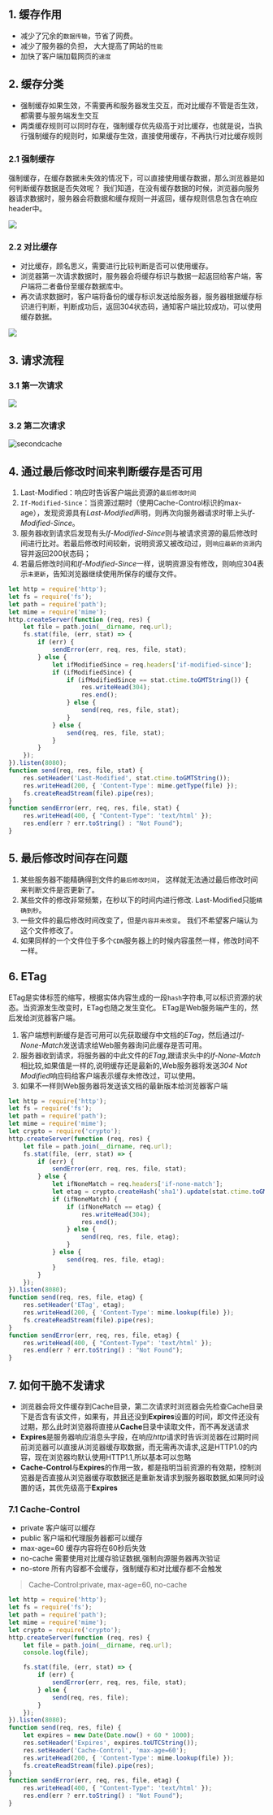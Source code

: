  ## 1\. 缓存作用 

* 减少了冗余的`数据传输`，节省了网费。
* 减少了服务器的负担， 大大提高了网站的`性能`
* 加快了客户端加载网页的`速度`

 ## 2\. 缓存分类 

* 强制缓存如果生效，不需要再和服务器发生交互，而对比缓存不管是否生效，都需要与服务端发生交互
* 两类缓存规则可以同时存在，强制缓存优先级高于对比缓存，也就是说，当执行强制缓存的规则时，如果缓存生效，直接使用缓存，不再执行对比缓存规则
 ### 2.1 强制缓存 
  强制缓存，在缓存数据未失效的情况下，可以直接使用缓存数据，那么浏览器是如何判断缓存数据是否失效呢？ 我们知道，在没有缓存数据的时候，浏览器向服务器请求数据时，服务器会将数据和缓存规则一并返回，缓存规则信息包含在响应header中。

![](http://img.zhufengpeixun.cn/cache2.png)

 ### 2.2 对比缓存 

* 对比缓存，顾名思义，需要进行比较判断是否可以使用缓存。
* 浏览器第一次请求数据时，服务器会将缓存标识与数据一起返回给客户端，客户端将二者备份至缓存数据库中。
* 再次请求数据时，客户端将备份的缓存标识发送给服务器，服务器根据缓存标识进行判断，判断成功后，返回304状态码，通知客户端比较成功，可以使用缓存数据。

![](http://img.zhufengpeixun.cn/cache4.png)

 ## 3\. 请求流程 

 ### 3.1 第一次请求 

![](http://img.zhufengpeixun.cn/cache6.png)

 ### 3.2 第二次请求 

![secondcache](https://img.zhufengpeixun.com/secondcache.png)

 ## 4\. 通过最后修改时间来判断缓存是否可用 

1. Last-Modified：响应时告诉客户端此资源的`最后修改时间`
2. `If-Modified-Since`：当资源过期时（使用Cache-Control标识的max-age），发现资源具有*Last-Modified*声明，则再次向服务器请求时带上头*If-Modified-Since*。
3. 服务器收到请求后发现有头*If-Modified-Since*则与被请求资源的最后修改时间进行比对。若最后修改时间较新，说明资源又被改动过，则`响应最新的资源`内容并返回200状态码；
4. 若最后修改时间和*If-Modified-Since*一样，说明资源没有修改，则响应304表示`未更新`，告知浏览器继续使用所保存的缓存文件。

```javascript
let http = require('http');
let fs = require('fs');
let path = require('path');
let mime = require('mime');
http.createServer(function (req, res) {
    let file = path.join(__dirname, req.url);
    fs.stat(file, (err, stat) => {
        if (err) {
            sendError(err, req, res, file, stat);
        } else {
            let ifModifiedSince = req.headers['if-modified-since'];
            if (ifModifiedSince) {
                if (ifModifiedSince == stat.ctime.toGMTString()) {
                    res.writeHead(304);
                    res.end();
                } else {
                    send(req, res, file, stat);
                }
            } else {
                send(req, res, file, stat);
            }
        }
    });
}).listen(8080);
function send(req, res, file, stat) {
    res.setHeader('Last-Modified', stat.ctime.toGMTString());
    res.writeHead(200, { 'Content-Type': mime.getType(file) });
    fs.createReadStream(file).pipe(res);
}
function sendError(err, req, res, file, stat) {
    res.writeHead(400, { "Content-Type": 'text/html' });
    res.end(err ? err.toString() : "Not Found");
}
```

 ## 5\. 最后修改时间存在问题 

1. 某些服务器不能精确得到文件的`最后修改时间`， 这样就无法通过最后修改时间来判断文件是否更新了。
2. 某些文件的修改非常频繁，在秒以下的时间内进行修改. Last-Modified只能`精确到秒`。
3. 一些文件的最后修改时间改变了，但是`内容并未改变`。 我们不希望客户端认为这个文件修改了。
4. 如果同样的一个文件位于多个`CDN`服务器上的时候内容虽然一样，修改时间不一样。

 ## 6\. ETag 

ETag是实体标签的缩写，根据实体内容生成的一段`hash`字符串,可以标识资源的状态。当资源发生改变时，ETag也随之发生变化。 ETag是Web服务端产生的，然后发给浏览器客户端。

1. 客户端想判断缓存是否可用可以先获取缓存中文档的*ETag*，然后通过*If-None-Match*发送请求给Web服务器询问此缓存是否可用。
2. 服务器收到请求，将服务器的中此文件的*ETag*,跟请求头中的*If-None-Match*相比较,如果值是一样的,说明缓存还是最新的,Web服务器将发送*304 Not Modified*响应码给客户端表示缓存未修改过，可以使用。
3. 如果不一样则Web服务器将发送该文档的最新版本给浏览器客户端

```javascript
let http = require('http');
let fs = require('fs');
let path = require('path');
let mime = require('mime');
let crypto = require('crypto');
http.createServer(function (req, res) {
    let file = path.join(__dirname, req.url);
    fs.stat(file, (err, stat) => {
        if (err) {
            sendError(err, req, res, file, stat);
        } else {
            let ifNoneMatch = req.headers['if-none-match'];
            let etag = crypto.createHash('sha1').update(stat.ctime.toGMTString() + stat.size).digest('hex');
            if (ifNoneMatch) {
                if (ifNoneMatch == etag) {
                    res.writeHead(304);
                    res.end();
                } else {
                    send(req, res, file, etag);
                }
            } else {
                send(req, res, file, etag);
            }
        }
    });
}).listen(8080);
function send(req, res, file, etag) {
    res.setHeader('ETag', etag);
    res.writeHead(200, { 'Content-Type': mime.lookup(file) });
    fs.createReadStream(file).pipe(res);
}
function sendError(err, req, res, file, etag) {
    res.writeHead(400, { "Content-Type": 'text/html' });
    res.end(err ? err.toString() : "Not Found");
}
```

 ## 7\. 如何干脆不发请求 

* 浏览器会将文件缓存到Cache目录，第二次请求时浏览器会先检查Cache目录下是否含有该文件，如果有，并且还没到**Expires**设置的时间，即文件还没有过期，那么此时浏览器将直接从**Cache**目录中读取文件，而不再发送请求
* **Expires**是服务器响应消息头字段，在响应*http*请求时告诉浏览器在过期时间前浏览器可以直接从浏览器缓存取数据，而无需再次请求,这是HTTP1.0的内容，现在浏览器均默认使用HTTP1.1,所以基本可以忽略
* **Cache-Control**与**Expires**的作用一致，都是指明当前资源的有效期，控制浏览器是否直接从浏览器缓存取数据还是重新发请求到服务器取数据,如果同时设置的话，其优先级高于**Expires**

 ### 7.1 Cache-Control 

* private 客户端可以缓存
* public 客户端和代理服务器都可以缓存
* max-age=60 缓存内容将在60秒后失效
* no-cache 需要使用对比缓存验证数据,强制向源服务器再次验证
* no-store 所有内容都不会缓存，强制缓存和对比缓存都不会触发

> Cache-Control:private, max-age=60, no-cache

```javascript
let http = require('http');
let fs = require('fs');
let path = require('path');
let mime = require('mime');
let crypto = require('crypto');
http.createServer(function (req, res) {
    let file = path.join(__dirname, req.url);
    console.log(file);

    fs.stat(file, (err, stat) => {
        if (err) {
            sendError(err, req, res, file, stat);
        } else {
            send(req, res, file);
        }
    });
}).listen(8080);
function send(req, res, file) {
    let expires = new Date(Date.now() + 60 * 1000);
    res.setHeader('Expires', expires.toUTCString());
    res.setHeader('Cache-Control', 'max-age=60');
    res.writeHead(200, { 'Content-Type': mime.lookup(file) });
    fs.createReadStream(file).pipe(res);
}
function sendError(err, req, res, file, etag) {
    res.writeHead(400, { "Content-Type": 'text/html' });
    res.end(err ? err.toString() : "Not Found");
}
```